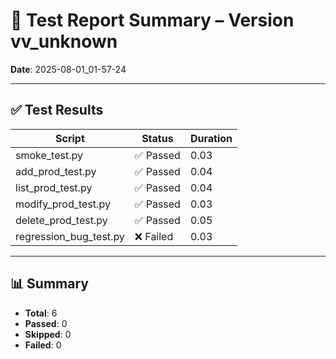 # 🧪 Test Report Summary – Version vv_unknown
**Date**: 2025-08-01_01-57-24

---

## ✅ Test Results

| Script | Status | Duration |
|--------|--------|----------|
| smoke_test.py | ✅ Passed | 0.03 |
| add_prod_test.py | ✅ Passed | 0.04 |
| list_prod_test.py | ✅ Passed | 0.04 |
| modify_prod_test.py | ✅ Passed | 0.03 |
| delete_prod_test.py | ✅ Passed | 0.05 |
| regression_bug_test.py | ❌ Failed | 0.03 |

---

## 📊 Summary
- **Total**: 6
- **Passed**: 0
- **Skipped**: 0
- **Failed**: 0
